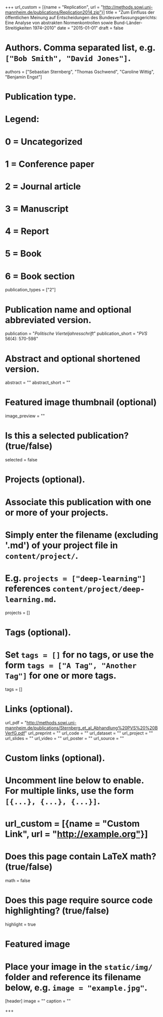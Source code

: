 +++
url_custom = [{name = "Replication", url = "http://methods.sowi.uni-mannheim.de/publications/Replication2014.zip"}]
title = "Zum Einfluss der öffentlichen Meinung auf Entscheidungen des Bundesverfassungsgerichts: Eine Analyse von abstrakten Normenkontrollen sowie Bund-Länder-Streitigkeiten 1974–2010"
date = "2015-01-01"
draft = false

# Authors. Comma separated list, e.g. `["Bob Smith", "David Jones"]`.
authors = ["Sebastian Sternberg", "Thomas Gschwend", "Caroline Wittig", "Benjamin Engst"]

# Publication type.
# Legend:
# 0 = Uncategorized
# 1 = Conference paper
# 2 = Journal article
# 3 = Manuscript
# 4 = Report
# 5 = Book
# 6 = Book section
publication_types = ["2"]

# Publication name and optional abbreviated version.
publication = "*Politische Vierteljahresschrift*"
publication_short = "*PVS* 56(4): 570-598"

# Abstract and optional shortened version.
abstract = ""
abstract_short = ""

# Featured image thumbnail (optional)
image_preview = ""

# Is this a selected publication? (true/false)
selected = false

# Projects (optional).
#   Associate this publication with one or more of your projects.
#   Simply enter the filename (excluding '.md') of your project file in `content/project/`.
#   E.g. `projects = ["deep-learning"]` references `content/project/deep-learning.md`.
projects = []

# Tags (optional).
#   Set `tags = []` for no tags, or use the form `tags = ["A Tag", "Another Tag"]` for one or more tags.
tags = []

# Links (optional).
url_pdf = "http://methods.sowi.uni-mannheim.de/publications/Sternberg_et_al_Abhandlung%20PVS%20%20BVerfG.pdf"
url_preprint = ""
url_code = ""
url_dataset = ""
url_project = ""
url_slides = ""
url_video = ""
url_poster = ""
url_source = ""

# Custom links (optional).
#   Uncomment line below to enable. For multiple links, use the form `[{...}, {...}, {...}]`.
# url_custom = [{name = "Custom Link", url = "http://example.org"}]

# Does this page contain LaTeX math? (true/false)
math = false

# Does this page require source code highlighting? (true/false)
highlight = true

# Featured image
# Place your image in the `static/img/` folder and reference its filename below, e.g. `image = "example.jpg"`.
[header]
image = ""
caption = ""

+++

